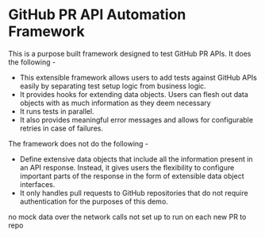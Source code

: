 GitHub PR API Automation Framework
====================

This is a purpose built framework designed to test GitHub PR APIs. It does the following -
* This extensible framework allows users to add tests 
against GitHub APIs easily by separating test setup logic from business logic. 
* It provides hooks for extending data objects. Users can flesh out data objects with as much information as they deem
necessary
* It runs tests in parallel. 
* It also provides meaningful error messages and allows for configurable retries in case of failures.

The framework does not do the following -
* Define extensive data objects that include all the information present in an API response. Instead, it gives users the
flexibility to configure important parts of the response in the form of extensible data object interfaces.
* It only handles pull requests to GitHub repositories that do not require authentication for the purposes of this demo.

no mock data
over the network calls
not set up to run on each new PR to repo